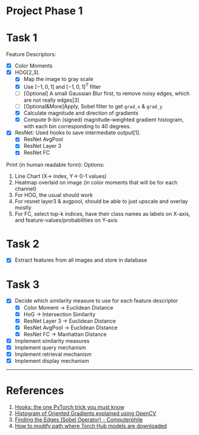 # Project Phase 1

# Task 1

Feature Descriptors:
- [x] Color Moments
- [x] HOG[2,3].
  - [x] Map the image to gray scale
  - [x] Use $[-1, 0, 1]$ and $[-1, 0, 1]^T$ filter
  - [ ] [Optional] A small Gaussian Blur first, to remove noisy edges, which are not really edges[3] 
  - [ ] [Optional&More]Apply, Sobel filter to get `grad_x` & `grad_y`
  - [x] Calculate magnitude and direction of gradients
  - [x] Compute 9-bin (signed) magnitude-weighted gradient histogram, with each bin corresponding to 40 degrees.
- [x] ResNet: Used hooks to save intermediate output[1].
  - [x] ResNet AvgPool
  - [x] ResNet Layer 3
  - [x] ResNet FC

Print (in human readable form):
Options:
1. Line Chart (X-> index, Y-> 0-1 values)
2. Heatmap overlaid on image (in color moments that will be for each channel)
3. For HOG, the usual should work
4. For resnet layer3 & avgpool, should be able to just upscale and overlay mostly
5. For FC, select top-k indices, have their class names as labels on X-axis, and feature-values/probabilities on Y-axis

# Task 2

- [x] Extract features from all images and store in database

# Task 3

- [x] Decide which similarity measure to use for each feature descriptor
  - [x] Color Moment -> Euclidean Distance
  - [x] HoG -> Intersection Similarity
  - [x] ResNet Layer 3 -> Euclidean Distance
  - [x] ResNet AvgPool -> Euclidean Distance
  - [x] ResNet FC -> Manhattan Distance

- [x] Implement similarity measures
- [x] Implement query mechanism
- [x] Implement retrieval mechanism
- [x] Implement display mechanism
---
# References

1. [Hooks: the one PyTorch trick you must know](https://tivadardanka.com/blog/hooks-the-one-pytorch-trick-you-must-know)
2. [Histogram of Oriented Gradients explained using OpenCV](https://learnopencv.com/histogram-of-oriented-gradients/)
3. [Finding the Edges (Sobel Operator) - Computerphile](https://youtu.be/uihBwtPIBxM?feature=shared)
4. [How to modify path where Torch Hub models are downloaded](https://stackoverflow.com/questions/59134499/how-to-modify-path-where-torch-hub-models-are-downloaded)
